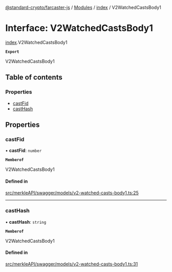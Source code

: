 [@standard-crypto/farcaster-js](../README.md) / [Modules](../modules.md) / [index](../modules/index.md) / V2WatchedCastsBody1

# Interface: V2WatchedCastsBody1

[index](../modules/index.md).V2WatchedCastsBody1

**`Export`**

V2WatchedCastsBody1

## Table of contents

### Properties

- [castFid](index.V2WatchedCastsBody1.md#castfid)
- [castHash](index.V2WatchedCastsBody1.md#casthash)

## Properties

### castFid

• **castFid**: `number`

**`Memberof`**

V2WatchedCastsBody1

#### Defined in

[src/merkleAPI/swagger/models/v2-watched-casts-body1.ts:25](https://github.com/standard-crypto/farcaster-js/blob/main/src/merkleAPI/swagger/models/v2-watched-casts-body1.ts#L25)

___

### castHash

• **castHash**: `string`

**`Memberof`**

V2WatchedCastsBody1

#### Defined in

[src/merkleAPI/swagger/models/v2-watched-casts-body1.ts:31](https://github.com/standard-crypto/farcaster-js/blob/main/src/merkleAPI/swagger/models/v2-watched-casts-body1.ts#L31)

